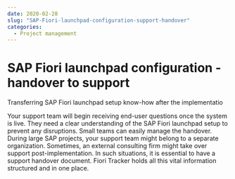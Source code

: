 ```yaml
---
date: 2020-02-28
slug: "SAP-Fiori-launchpad-configuration-support-handover"
categories:
  - Project management
---
```

# SAP Fiori launchpad configuration - handover to support

Transferring SAP Fiori launchpad setup know-how after the implementatio

<!-- more -->

Your support team will begin receiving end-user questions once the system is live. They need a clear understanding of the SAP Fiori launchpad setup to prevent any disruptions. Small teams can easily manage the handover. During large SAP projects, your support team might belong to a separate organization. Sometimes, an external consulting firm might take over support post-implementation. In such situations, it is essential to have a support handover document. Fiori Tracker holds all this vital information structured and in one place.